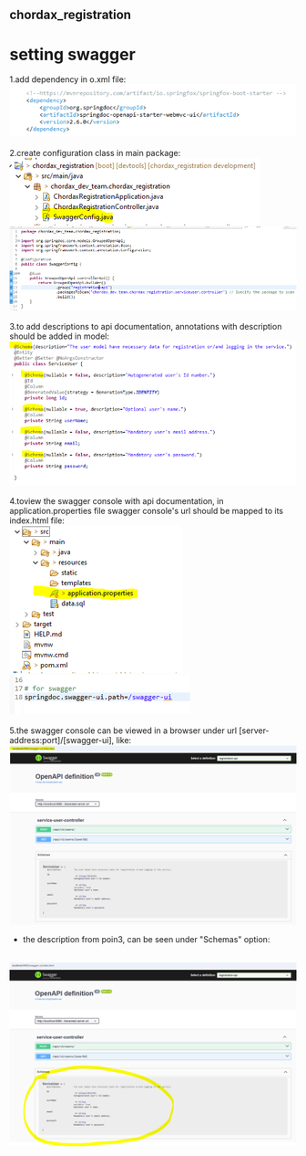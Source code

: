 ## chordax_registration

# setting swagger

1.add dependency in o.xml file:
<br/>
<img src="./img_for_readme/swagger_config_depemdency.PNG"/>
<br/>
<br/>
2.create configuration class in main package:
<br/>
<img src="./img_for_readme/swagger_config_class_location.PNG"/>
<br/>
<img src="./img_for_readme/swagger_config_class_code.PNG"/>
<br/>
<br/>
3.to add descriptions to api documentation, annotations with description should be added in model:
<br/>
<img src="./img_for_readme/swagger_config_annotations.PNG"/>
<br/>
<br/>
4.toview the swagger console with api documentation, in application.properties file swagger console's url should be mapped to its index.html file:
<br/>
<img src="./img_for_readme/swagger_config_application_properties.PNG"/>
<br/>
<img src="./img_for_readme/swagger_config_console_url_mapping.PNG"/>
<br/>
<br/>
5.the swagger console can be viewed in a browser under url [server-address:port]/[swagger-ui], like:
<br/>
<img src="./img_for_readme/swagger_config_swagger_ui.PNG" width="1000" />
<br/>
- the description from poin3, can be seen under "Schemas" option:
<br/>
<img src="./img_for_readme/swagger_config_schemas.PNG" width="1000" />

